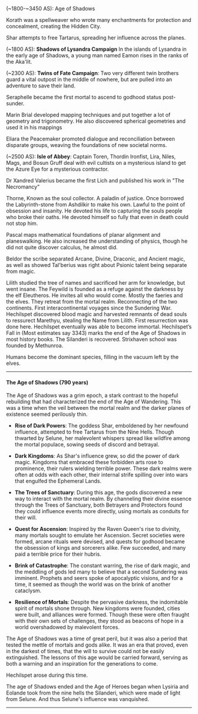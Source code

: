 
(~1800-~3450 AS):  Age of Shadows

Korath was a spellweaver who wrote many enchantments for protection and concealment, creating the Hidden City.

Shar attempts to free Tartarus, spreading her influence across the planes.

(~1800 AS): **Shadows of Lysandra Campaign** In the islands of Lysandra in the early age of Shadows, a young man named Eamon rises in the ranks of the Aka'lit.

(~2300 AS): **Twins of Fate Campaign**: Two very different twin brothers guard a vital outpost in the middle of nowhere, but are pulled into an adventure to save their land.

Seraphelle became the first mortal to ascend to godhood status post-sunder.

Marin Brial developed mapping techniques and put together a lot of geometry and trigonometry. He also discovered spherical geometries and used it in his mappings

Eliara the Peacemaker promoted dialogue and reconciliation between disparate groups, weaving the foundations of new societal norms.

(~2500 AS): **Isle of Abbey**: Captain Toren, Thordin Ironfist, Lira, Niles, Mags, and Bosun Gruff deal with evil cultists on a mysterious island to get the Azure Eye for a mysterious contractor.

Dr Xandred Valerius became the first Lich and published his work in "The Necromancy"

Thorne, Known as the soul collector. A paladin of justice. Once borrowed the Labyrinth-stone from Ashdilkir to make his own. Lawful to the point of obsession and insanity. He devoted his life to capturing the souls people who broke their oaths. He devoted himself so fully that even in death could not stop him.

Pascal maps mathematical foundations of planar alignment and planeswalking. He also increased the understanding of physics, though he did not quite discover calculus, he almost did. 

Beldor the scribe separated Arcane, Divine, Draconic, and Ancient magic, as well as showed Tal'berius was right about Psionic talent being separate from magic.

Lilith studied the tree of names and sacrificed her arm for knowledge, but went insane.
The Feywild is founded as a refuge against the darkness by the elf Eleutheros. He invites all who would come. Mostly the faeries and the elves. They retreat from the mortal realm.
Reconnecting of the two continents. First interacontinental voyages since the Sundering War.  
Hechilspet discovered blood magic and harvested remnants of dead souls to ressurect Marethyu, stealing the Name from Lilith. First resurrection was done here. Hechilspet eventually was able to become immortal.
Hechilspet’s Fall in (Most estimates say 3343) marks the end of the Age of Shadows in most history books.
The Silanderi is recovered.
Strixhaven school was founded by Methunroa.

Humans become the dominant species, filling in the vacuum left by the elves. 

---
#### The Age of Shadows (790 years)

The Age of Shadows was a grim epoch, a stark contrast to the hopeful rebuilding that had characterized the end of the Age of Wandering. This was a time when the veil between the mortal realm and the darker planes of existence seemed perilously thin.

- **Rise of Dark Powers**: The goddess Shar, emboldened by her newfound influence, attempted to free Tartarus from the Nine Hells. Though thwarted by Selune, her malevolent whispers spread like wildfire among the mortal populace, sowing seeds of discord and betrayal.

- **Dark Kingdoms**: As Shar's influence grew, so did the power of dark magic. Kingdoms that embraced these forbidden arts rose to prominence, their rulers wielding terrible power. These dark realms were often at odds with each other, their internal strife spilling over into wars that engulfed the Ephemeral Lands.

- **The Trees of Sanctuary**: During this age, the gods discovered a new way to interact with the mortal realm. By channeling their divine essence through the Trees of Sanctuary, both Betrayers and Protectors found they could influence events more directly, using mortals as conduits for their will.

- **Quest for Ascension**: Inspired by the Raven Queen's rise to divinity, many mortals sought to emulate her Ascension. Secret societies were formed, arcane rituals were devised, and quests for godhood became the obsession of kings and sorcerers alike. Few succeeded, and many paid a terrible price for their hubris.

- **Brink of Catastrophe**: The constant warring, the rise of dark magic, and the meddling of gods led many to believe that a second Sundering was imminent. Prophets and seers spoke of apocalyptic visions, and for a time, it seemed as though the world was on the brink of another cataclysm.

- **Resilience of Mortals**: Despite the pervasive darkness, the indomitable spirit of mortals shone through. New kingdoms were founded, cities were built, and alliances were formed. Though these were often fraught with their own sets of challenges, they stood as beacons of hope in a world overshadowed by malevolent forces.

The Age of Shadows was a time of great peril, but it was also a period that tested the mettle of mortals and gods alike. It was an era that proved, even in the darkest of times, that the will to survive could not be easily extinguished. The lessons of this age would be carried forward, serving as both a warning and an inspiration for the generations to come.

Hechilspet arose during this time.

The age of Shadows ended and the Age of Heroes began when Lysiria and Eolande took from the nine hells the Silanderi, which were made of light from Selune. And thus Selune's influence was vanquished.

---

